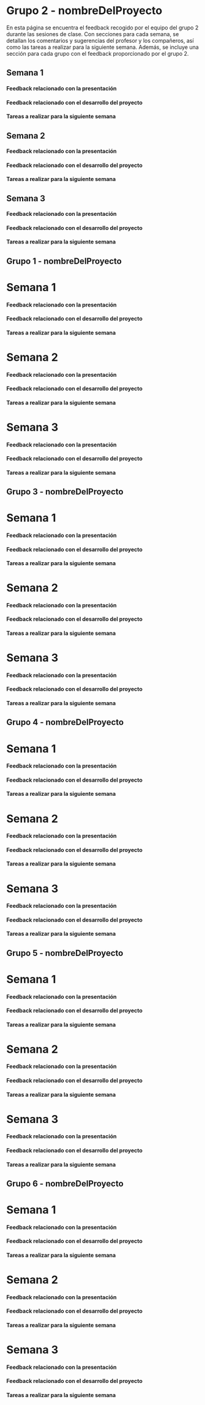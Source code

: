 # Grupo 2 - nombreDelProyecto

En esta página se encuentra el feedback recogido por el equipo del grupo 2 durante las sesiones de clase. Con secciones para cada semana, se detallan los comentarios y sugerencias del profesor y los compañeros, así como las tareas a realizar para la siguiente semana. Además, se incluye una sección para cada grupo con el feedback proporcionado por el grupo 2.

## Semana 1
#### Feedback relacionado con la presentación

#### Feedback relacionado con el desarrollo del proyecto

#### Tareas a realizar para la siguiente semana


## Semana 2
#### Feedback relacionado con la presentación

#### Feedback relacionado con el desarrollo del proyecto

#### Tareas a realizar para la siguiente semana

## Semana 3
#### Feedback relacionado con la presentación

#### Feedback relacionado con el desarrollo del proyecto

#### Tareas a realizar para la siguiente semana

## Grupo 1 - nombreDelProyecto
# Semana 1
#### Feedback relacionado con la presentación

#### Feedback relacionado con el desarrollo del proyecto

#### Tareas a realizar para la siguiente semana


# Semana 2
#### Feedback relacionado con la presentación

#### Feedback relacionado con el desarrollo del proyecto

#### Tareas a realizar para la siguiente semana

# Semana 3
#### Feedback relacionado con la presentación

#### Feedback relacionado con el desarrollo del proyecto

#### Tareas a realizar para la siguiente semana

## Grupo 3 -  nombreDelProyecto
# Semana 1
#### Feedback relacionado con la presentación

#### Feedback relacionado con el desarrollo del proyecto

#### Tareas a realizar para la siguiente semana


# Semana 2
#### Feedback relacionado con la presentación

#### Feedback relacionado con el desarrollo del proyecto

#### Tareas a realizar para la siguiente semana

# Semana 3
#### Feedback relacionado con la presentación

#### Feedback relacionado con el desarrollo del proyecto

#### Tareas a realizar para la siguiente semana

## Grupo 4 -  nombreDelProyecto
# Semana 1
#### Feedback relacionado con la presentación

#### Feedback relacionado con el desarrollo del proyecto

#### Tareas a realizar para la siguiente semana


# Semana 2
#### Feedback relacionado con la presentación

#### Feedback relacionado con el desarrollo del proyecto

#### Tareas a realizar para la siguiente semana

# Semana 3
#### Feedback relacionado con la presentación

#### Feedback relacionado con el desarrollo del proyecto

#### Tareas a realizar para la siguiente semana

## Grupo 5 -  nombreDelProyecto
# Semana 1
#### Feedback relacionado con la presentación

#### Feedback relacionado con el desarrollo del proyecto

#### Tareas a realizar para la siguiente semana


# Semana 2
#### Feedback relacionado con la presentación

#### Feedback relacionado con el desarrollo del proyecto

#### Tareas a realizar para la siguiente semana

# Semana 3
#### Feedback relacionado con la presentación

#### Feedback relacionado con el desarrollo del proyecto

#### Tareas a realizar para la siguiente semana


## Grupo 6 -  nombreDelProyecto
# Semana 1
#### Feedback relacionado con la presentación

#### Feedback relacionado con el desarrollo del proyecto

#### Tareas a realizar para la siguiente semana


# Semana 2
#### Feedback relacionado con la presentación

#### Feedback relacionado con el desarrollo del proyecto

#### Tareas a realizar para la siguiente semana

# Semana 3
#### Feedback relacionado con la presentación

#### Feedback relacionado con el desarrollo del proyecto

#### Tareas a realizar para la siguiente semana

